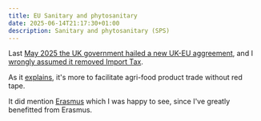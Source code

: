 ```yaml
---
title: EU Sanitary and phytosanitary
date: 2025-06-14T21:17:30+01:00
description: Sanitary and phytosanitary (SPS)
---
```


Last [May 2025 the UK government hailed a new UK-EU aggreement](https://www.gov.uk/government/news/pm-secures-new-agreement-with-eu-to-benefit-british-people), and I [wrongly assumed it removed Import Tax](/blog/2025/uk-tariffs/).

As it [explains](https://www.gov.uk/government/publications/ukeu-summit-key-documentation/uk-eu-summit-explainer-html#sps-agreement), it's more to facilitate agri-food product trade without red tape.

It did mention [Erasmus](https://www.gov.uk/government/publications/ukeu-summit-key-documentation/uk-eu-summit-explainer-html#youth-and-educational-mobility) which I was happy to see, since I've greatly benefitted from Erasmus.